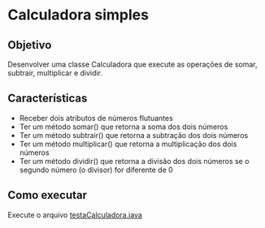 # Calculadora simples

## Objetivo

Desenvolver uma classe Calculadora que execute as operações de somar, subtrair, multiplicar e dividir.

## Características

- Receber dois atributos de números flutuantes
- Ter um método somar() que retorna a soma dos dois números
- Ter um método subtrair() que retorna a subtração dos dois números
- Ter um método multiplicar() que retorna a multiplicação dos dois números
- Ter um método dividir() que retorna a divisão dos dois números se o segundo número (o divisor) for diferente de 0

## Como executar

Execute o arquivo [testaCalculadora.java](./application/testaCalculadora.java)

